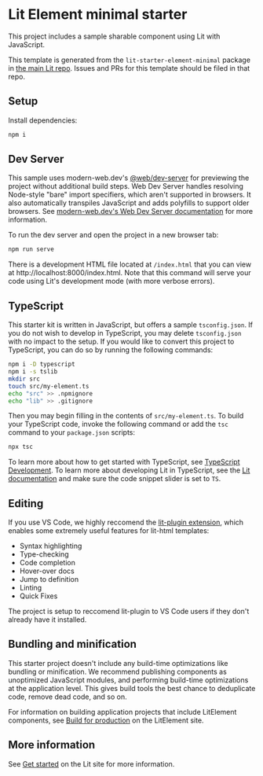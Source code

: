 # Lit Element minimal starter

This project includes a sample sharable component using Lit with JavaScript.

This template is generated from the `lit-starter-element-minimal` package in [the main Lit repo](https://github.com/lit/lit). Issues and PRs for this template should be filed in that repo.

## Setup

Install dependencies:

```bash
npm i
```

## Dev Server

This sample uses modern-web.dev's [@web/dev-server](https://www.npmjs.com/package/@web/dev-server) for previewing the project without additional build steps. Web Dev Server handles resolving Node-style "bare" import specifiers, which aren't supported in browsers. It also automatically transpiles JavaScript and adds polyfills to support older browsers. See [modern-web.dev's Web Dev Server documentation](https://modern-web.dev/docs/dev-server/overview/) for more information.

To run the dev server and open the project in a new browser tab:

```bash
npm run serve
```

There is a development HTML file located at `/index.html` that you can view at http://localhost:8000/index.html. Note that this command will serve your code using Lit's development mode (with more verbose errors).

## TypeScript

This starter kit is written in JavaScript, but offers a sample `tsconfig.json`. If you do not wish to develop in TypeScript, you may delete `tsconfig.json` with no impact to the setup. If you would like to convert this project to TypeScript, you can do so by running the following commands:

```bash
npm i -D typescript
npm i -s tslib
mkdir src
touch src/my-element.ts
echo "src" >> .npmignore
echo "lib" >> .gitignore
```

Then you may begin filling in the contents of `src/my-element.ts`. To build your TypeScript code, invoke the following command or add the `tsc` command to your `package.json` scripts:

```bash
npx tsc
```

To learn more about how to get started with TypeScript, see [TypeScript Development](https://lit.dev/docs/tools/development/#typescript). To learn more about developing Lit in TypeScript, see the [Lit documentation](https://lit.dev/docs) and make sure the code snippet slider is set to `TS`.

## Editing

If you use VS Code, we highly reccomend the [lit-plugin extension](https://marketplace.visualstudio.com/items?itemName=runem.lit-plugin), which enables some extremely useful features for lit-html templates:

- Syntax highlighting
- Type-checking
- Code completion
- Hover-over docs
- Jump to definition
- Linting
- Quick Fixes

The project is setup to reccomend lit-plugin to VS Code users if they don't already have it installed.

## Bundling and minification

This starter project doesn't include any build-time optimizations like bundling or minification. We recommend publishing components as unoptimized JavaScript modules, and performing build-time optimizations at the application level. This gives build tools the best chance to deduplicate code, remove dead code, and so on.

For information on building application projects that include LitElement components, see [Build for production](https://lit.dev/docs/tools/production/) on the LitElement site.

## More information

See [Get started](https://lit.dev/docs/getting-started/) on the Lit site for more information.

